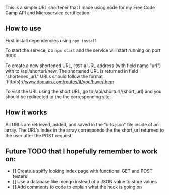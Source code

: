 This is a simple URL shortener that I made using node for my Free Code Camp API and Microservice certification.

## How to use
First install dependencies using
`npm install`

To start the service, do
`npm start`
and the service will start running on port 3000.  

To create a new shortened URL, `POST` a URL address (with field name "url") with to /api/shorturl/new. The shortened URL is returned in field "shortened_url."
URLs should follow the format `http(s)://www.domain.com/routes/if/you/have/them

To visit the URL using the short URL, go to /api/shorturl/{short_url} and you should be redirected to the the corresponding site.

## How it works
All URLs are retrieved, added, and saved in the "urls.json" file inside of an array. The URL's index in the array corresponds the the short_url returned to the user after the POST request.

## Future TODO that I hopefully remember to work on:
- [] Create a spiffy looking index page with functional GET and POST testers
- [] Use a database like mongo instead of a JSON value to store values
- [] Add comments to code to explain what the heck is going on